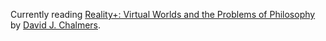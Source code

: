 Currently reading [Reality+: Virtual Worlds and the Problems of Philosophy](http://consc.net/reality/) by [David J. Chalmers](https://en.wikipedia.org/wiki/David_Chalmers).
